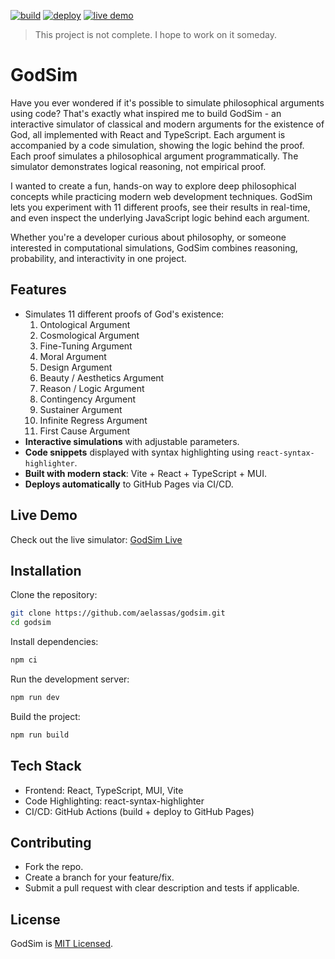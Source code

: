 [![build](https://github.com/aelassas/godsim/actions/workflows/build.yml/badge.svg)](https://github.com/aelassas/godsim/actions/workflows/build.yml) [![deploy](https://github.com/aelassas/godsim/actions/workflows/deploy.yml/badge.svg)](https://github.com/aelassas/godsim/actions/workflows/deploy.yml) [![live demo](https://img.shields.io/badge/live-demo-brightgreen)](https://godsimulator.github.io/)

> This project is not complete. I hope to work on it someday.

# GodSim

Have you ever wondered if it's possible to simulate philosophical arguments using code? That's exactly what inspired me to build GodSim - an interactive simulator of classical and modern arguments for the existence of God, all implemented with React and TypeScript. Each argument is accompanied by a code simulation, showing the logic behind the proof. Each proof simulates a philosophical argument programmatically. The simulator demonstrates logical reasoning, not empirical proof.

I wanted to create a fun, hands-on way to explore deep philosophical concepts while practicing modern web development techniques. GodSim lets you experiment with 11 different proofs, see their results in real-time, and even inspect the underlying JavaScript logic behind each argument.

Whether you're a developer curious about philosophy, or someone interested in computational simulations, GodSim combines reasoning, probability, and interactivity in one project.

## Features

* Simulates 11 different proofs of God's existence:
  1. Ontological Argument
  1. Cosmological Argument
  1. Fine-Tuning Argument
  1. Moral Argument
  1. Design Argument
  1. Beauty / Aesthetics Argument
  1. Reason / Logic Argument
  1. Contingency Argument
  1. Sustainer Argument
  1. Infinite Regress Argument
  1. First Cause Argument
* **Interactive simulations** with adjustable parameters.  
* **Code snippets** displayed with syntax highlighting using `react-syntax-highlighter`.  
* **Built with modern stack**: Vite + React + TypeScript + MUI.  
* **Deploys automatically** to GitHub Pages via CI/CD.

## Live Demo

Check out the live simulator: [GodSim Live](https://godsimulator.github.io/) 

## Installation

Clone the repository:

```bash
git clone https://github.com/aelassas/godsim.git
cd godsim
```

Install dependencies:
```bash
npm ci
```

Run the development server:
```bash
npm run dev
```

Build the project:
```bash
npm run build
```
<!--
## How It Works

Each proof simulates a philosophical argument programmatically. For example:

### 1. Ontological Argument
- **Argument:** God, defined as the greatest conceivable being, must exist in reality because existence is a necessary attribute of greatness
- **Simulation:** A `Being` class is used to compare conceptual and actual existence

```typescript
class Being {
  constructor(existsInReality = false) {
    this.existsInReality = existsInReality
  }
}

function simulateOntological() {
  const god = new Being(false)
  const maximalBeing = new Being(true)
  if (maximalBeing.existsInReality && !god.existsInReality) god.existsInReality = true
  return god.existsInReality
}
```

### 2. Cosmological Argument
- **Argument:** Everything that exists has a cause. To avoid infinite regress, there must be a first uncaused cause, which is God.
- **Simulation:** A chain of causes is created

```typescript
class Cause {
  constructor(causedBy = null) {
    this.causedBy = causedBy
  }
}

function findFirstCause(entity) {
  while (entity.causedBy !== null) entity = entity.causedBy
  return entity
}

function simulateCosmological(depth = 3) {
  if (depth < 1) depth = 1
  let universe = new Cause(null)
  for (let i = 1; i < depth; i++) {
    universe = new Cause(universe)
  }
  const firstCause = findFirstCause(universe)
  return firstCause !== null
}
```

### 3. Fine-Tuning Argument
- **Argument:** The physical constants of the universe are extremely unlikely to allow life by chance alone, suggesting a designer
- **Simulation:** Randomly simulate universes to see if one “supports life”

```typescript
function universeExists(probability = 1e-4) {
  return Math.random() < probability
}

function simulateFineTuning(count = 100000) {
  const results = Array.from({ length: count }, () => universeExists())
  return results.includes(true)
}
```

### 4. Moral Argument
- **Argument:** Objective moral values exist and require a moral lawgiver, identified as God.
- **Simulation:** A simple Being class models knowledge of good and evil

```typescript
function simulateMoral() {
  class Being {
    knowsGood = true
    knowsEvil = true
  }
  const creature = new Being()
  return creature.knowsGood && creature.knowsEvil
}
```

### 5. Design Argument
- **Argument:** Observing order, complexity, and purpose in nature suggests the existence of an intelligent designer.
- **Simulation:** Random patterns are generated to represent natural design

```typescript
function simulateDesign() {
  const patterns = Array.from({ length: 10 }, () => Math.random())
  const sum = patterns.reduce((a, b) => a + b, 0)
  return sum > 0
}
```

### 6. Beauty / Aesthetics Argument
- **Argument:** The existence of beauty and order in the universe points toward a transcendent source.
- **Simulation:** Random patterns are scored for beauty

```typescript
function simulateBeauty() {
  const patterns = Array.from({ length: 5 }, () => Math.random())
  const beautyScore = patterns.reduce((a, b) => a + b, 0)
  return beautyScore > 0
}
```

### 7. Reason / Logic Argument
- **Argument:** Humans can reason and the universe is logically intelligible, suggesting a rational foundation (God).
- **Simulation:** Reasoning is assumed always possible

```typescript
function simulateReason() {
  return true
}
```

### 8. Contingency Argument
- **Argument:** Everything contingent depends on a necessary being for its existence.
- **Simulation:** Check all contingent things exist

```typescript
function simulateContingency() {
  const contingentThings = Array(10).fill(true)
  return contingentThings.every(Boolean)
}
```

### 9. Sustainer Argument
- **Argument:** Contingent things exist because they are sustained. God is the necessary, self-sustaining being.
- **Simulation:** Model contingent things and God sustaining them

```typescript
function simulateSustainer() {
  const contingentThings = ['Earth', 'Sun', 'Stars', 'Creatures']
  const allSustained = contingentThings.every(() => true)
  const godExists = true
  const godSelfSustaining = true
  return allSustained && godExists && godSelfSustaining
}
```

### 10. Infinite Regress Argument
- **Argument:** Infinite regress of causes is impossible; a first uncaused cause must exist.
- **Simulation:** Build a chain of entities, return false to indicate impossibility

```typescript
function simulateInfiniteRegress(chainDepth = 1000) {
  class Entity {
    causedBy = null
    constructor(causedBy = null) {
      this.causedBy = causedBy
    }
  }
  let current = null
  for (let i = 0; i < chainDepth; i++) {
    current = new Entity(current)
  }
  return false
}
```

### 11. First Cause Argument
- **Argument:** Every effect has causes. Infinite regress is impossible, so a first uncaused cause exists (God).
- **Simulation:** Build a tree of causes, check for cycles

```typescript
function simulateFirstCause(chainDepth = 10, branches = 3) {
  class Entity {
    causedBy = []
    constructor(parents = []) {
      this.causedBy = parents
    }
  }
  function buildTree(depth, branchFactor, parentEntities = []) {
    if (depth <= 0) return []
    const entities = []
    for (let i = 0; i < branchFactor; i++) {
      const newEntity = new Entity(parentEntities)
      entities.push(newEntity)
      entities.push(...buildTree(depth - 1, branchFactor, [newEntity]))
    }
    return entities
  }
  const universe = buildTree(chainDepth, branches)
  const visited = new Set()
  function hasCycle(entity) {
    if (visited.has(entity)) return true
    visited.add(entity)
    for (const parent of entity.causedBy) {
      if (hasCycle(parent)) return true
    }
    visited.delete(entity)
    return false
  }
  const infiniteRegress = universe.some(e => hasCycle(e))
  const firstCauseExists = !infiniteRegress && universe.length > 0
  return firstCauseExists
}
```
-->
## Tech Stack

* Frontend: React, TypeScript, MUI, Vite
* Code Highlighting: react-syntax-highlighter
* CI/CD: GitHub Actions (build + deploy to GitHub Pages)

## Contributing

* Fork the repo.
* Create a branch for your feature/fix.
* Submit a pull request with clear description and tests if applicable.

## License

GodSim is [MIT Licensed](https://github.com/aelassas/godsim/blob/main/LICENSE).
